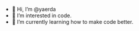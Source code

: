 - 👋 Hi, I’m @yaerda
- 👀 I’m interested in code.
- 🌱 I’m currently learning how to make code better. 

<!---
yaerda/yaerda is a ✨ special ✨ repository because its `README.md` (this file) appears on your GitHub profile.
You can click the Preview link to take a look at your changes.
--->
